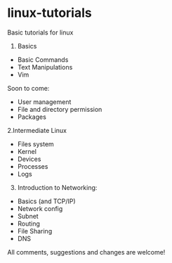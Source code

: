 # linux-tutorials
Basic tutorials for linux
1. Basics
* Basic Commands
* Text Manipulations
* Vim

Soon to come:
* User management
* File and directory permission
* Packages

2.Intermediate Linux
* Files system
* Kernel
* Devices
* Processes
* Logs

3. Introduction to Networking:
* Basics (and TCP/IP)
* Network config
* Subnet
* Routing
* File Sharing
* DNS

All comments, suggestions and changes are welcome!

